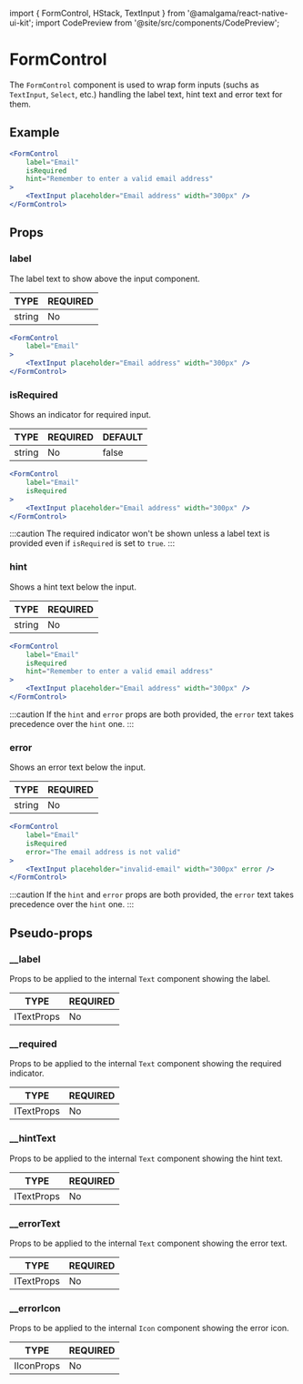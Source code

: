 import { FormControl, HStack, TextInput } from '@amalgama/react-native-ui-kit';
import CodePreview from '@site/src/components/CodePreview';

# FormControl
The `FormControl` component is used to wrap form inputs (suchs as `TextInput`, `Select`, etc.) handling the label text, hint text and error text for them.

## Example

<CodePreview>
	<FormControl
		label="Email"
		isRequired
		hint="Remember to enter a valid email address"
	>
		<TextInput placeholder="Email address" width="300px" />
	</FormControl>
</CodePreview>


```jsx
<FormControl
	label="Email"
	isRequired
	hint="Remember to enter a valid email address"
>
	<TextInput placeholder="Email address" width="300px" />
</FormControl>
```

## Props

### label
The label text to show above the input component.

| TYPE   | REQUIRED |
| ------ | -------- |
| string | No       |


<CodePreview>
	<FormControl
		label="Email"
	>
		<TextInput placeholder="Email address" width="300px" />
	</FormControl>
</CodePreview>

```jsx
<FormControl
	label="Email"
>
	<TextInput placeholder="Email address" width="300px" />
</FormControl>
```

### isRequired
Shows an indicator for required input.

| TYPE   | REQUIRED |  DEFAULT |
| ------ | -------- | -------- |
| string | No       | false    |


<CodePreview>
	<FormControl
		label="Email"
		isRequired
	>
		<TextInput placeholder="Email address" width="300px" />
	</FormControl>
</CodePreview>

```jsx
<FormControl
	label="Email"
	isRequired
>
	<TextInput placeholder="Email address" width="300px" />
</FormControl>
```

:::caution
The required indicator won't be shown unless a label text is provided even if `isRequired` is set to `true`.
:::

### hint
Shows a hint text below the input.

| TYPE   | REQUIRED |
| ------ | -------- |
| string | No       |


<CodePreview>
	<FormControl
		label="Email"
		isRequired
		hint="Remember to enter a valid email address"
	>
		<TextInput placeholder="Email address" width="300px" />
	</FormControl>
</CodePreview>

```jsx
<FormControl
	label="Email"
	isRequired
	hint="Remember to enter a valid email address"
>
	<TextInput placeholder="Email address" width="300px" />
</FormControl>
```

:::caution
If the `hint` and `error` props are both provided, the `error` text takes precedence over the `hint` one.
:::

### error
Shows an error text below the input.

| TYPE   | REQUIRED |
| ------ | -------- |
| string | No       |


<CodePreview>
	<FormControl
		label="Email"
		isRequired
		error="The email address is not valid"
	>
		<TextInput value="invalid-email" width="300px" error />
	</FormControl>
</CodePreview>

```jsx
<FormControl
	label="Email"
	isRequired
	error="The email address is not valid"
>
	<TextInput placeholder="invalid-email" width="300px" error />
</FormControl>
```

:::caution
If the `hint` and `error` props are both provided, the `error` text takes precedence over the `hint` one.
:::

## Pseudo-props

### __label
Props to be applied to the internal `Text` component showing the label.

| TYPE   | REQUIRED |
| ------ | -------- |
| ITextProps | No       |

### __required
Props to be applied to the internal `Text` component showing the required indicator.

| TYPE   | REQUIRED |
| ------ | -------- |
| ITextProps | No       |

### __hintText
Props to be applied to the internal `Text` component showing the hint text.

| TYPE   | REQUIRED |
| ------ | -------- |
| ITextProps | No       |

### __errorText
Props to be applied to the internal `Text` component showing the error text.

| TYPE   | REQUIRED |
| ------ | -------- |
| ITextProps | No       |

### __errorIcon
Props to be applied to the internal `Icon` component showing the error icon.

| TYPE   | REQUIRED |
| ------ | -------- |
| IIconProps | No       |